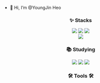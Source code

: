 - 👋 Hi, I’m @YoungJin Heo

<div align=center>
  <h3>✨ Stacks</h3>
</div>
<div align=center>
  <img src="https://img.shields.io/badge/html5-E34F26?style=for-the-badge&logo=html5&logoColor=white">
  <img src="https://img.shields.io/badge/javascript-F7DF1E?style=for-the-badge&logo=javascript&logoColor=black">
  <img src="https://img.shields.io/badge/jquery-0769AD?style=for-the-badge&logo=jquery&logoColor=white"><br>

  <img src="https://img.shields.io/badge/css-1572B6?style=for-the-badge&logo=css3&logoColor=white">
</div>

<div align=center>
  <h3>📚 Studying</h3>
</div>
<div align=center>
  <img src="https://img.shields.io/badge/express-000000?style=for-the-badge&logo=express&logoColor=white">
  <img src="https://img.shields.io/badge/react-20232a.svg?style=for-the-badge&logo=react&logoColor=61DAFB">
  <img src="https://img.shields.io/badge/typescript-007ACC.svg?style=for-the-badge&logo=typescript&logoColor=white">
</div>

<div align=center>
  <h3 align="center">🛠 Tools 🛠</h3>
</div>
<!---
HeoYoungJin98/HeoYoungJin98 is a ✨ special ✨ repository because its `README.md` (this file) appears on your GitHub profile.
You can click the Preview link to take a look at your changes.
--->
